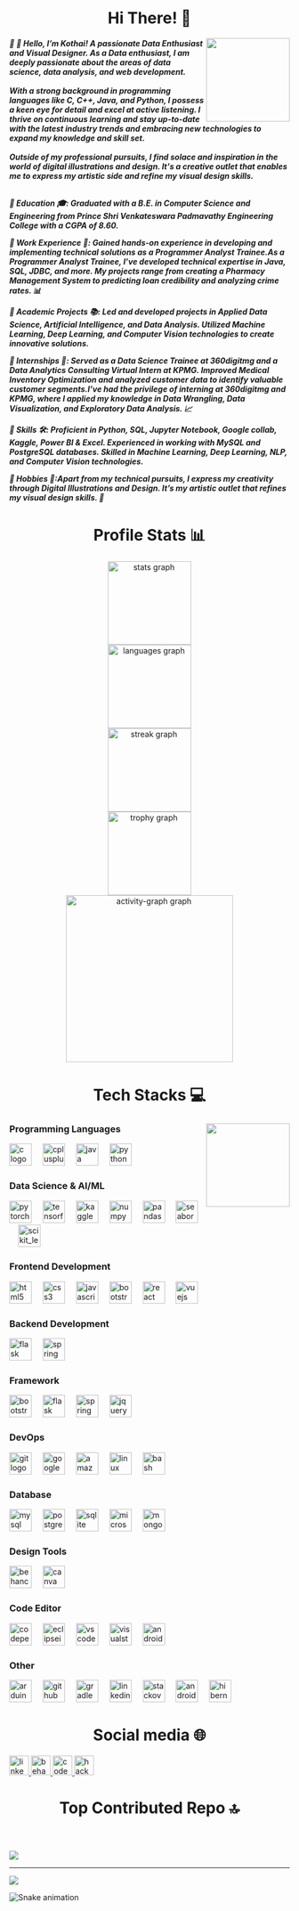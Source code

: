 <h1 align='center'>Hi There! 👋 </h1>

<div align="center">
  <img align="right" height="150" src="https://static.vecteezy.com/system/resources/previews/000/227/852/original/female-developer-vector.jpg"  />
</div>


<h5 align="left">
🔹 👋 Hello, I’m Kothai! A passionate Data Enthusiast and Visual Designer. As a Data enthusiast, I am deeply passionate about the areas of data science, data analysis, and web development.<br><br>With a strong background in programming languages like C, C++, Java, and Python, I possess a keen eye for detail and excel at active listening. I thrive on continuous learning and stay up-to-date with the latest industry trends and embracing new technologies to expand my knowledge and skill set.<br><br>Outside of my professional pursuits, I find solace and inspiration in the world of digital illustrations and design. It's a creative outlet that enables me to express my artistic side and refine my visual design skills.<br><br>

🔹 Education 🎓: Graduated with a B.E. in Computer Science and Engineering from Prince Shri Venkateswara Padmavathy Engineering College with a CGPA of 8.60.

🔹 Work Experience 💼: Gained hands-on experience in developing and implementing technical solutions as a Programmer Analyst Trainee.As a Programmer Analyst Trainee, I’ve developed technical expertise in Java, SQL, JDBC, and more. My projects range from creating a Pharmacy Management System to predicting loan credibility and analyzing crime rates. 📊

🔹 Academic Projects 📚: Led and developed projects in Applied Data Science, Artificial Intelligence, and Data Analysis. Utilized Machine Learning, Deep Learning, and Computer Vision technologies to create innovative solutions.

🔹 Internships 🎯: Served as a Data Science Trainee at 360digitmg and a Data Analytics Consulting Virtual Intern at KPMG. Improved Medical Inventory Optimization and analyzed customer data to identify valuable customer segments.I’ve had the privilege of interning at 360digitmg and KPMG, where I applied my knowledge in Data Wrangling, Data Visualization, and Exploratory Data Analysis. 📈

🔹 Skills 🛠️: Proficient in Python, SQL, Jupyter Notebook, Google collab, Kaggle, Power BI & Excel. Experienced in working with MySQL and PostgreSQL databases. Skilled in Machine Learning, Deep Learning, NLP, and Computer Vision technologies.

🔹 Hobbies 🚀:Apart from my technical pursuits, I express my creativity through Digital Illustrations and Design. It’s my artistic outlet that refines my visual design skills. 🎨

</h5>

###
<h1 align='center'>Profile Stats 📊</h1>
<div align="center">
  <img src="https://github-readme-stats.vercel.app/api?username=JebaMercy14&hide_title=false&hide_rank=false&show_icons=true&include_all_commits=true&count_private=true&disable_animations=false&theme=radical&locale=en&hide_border=false&order=1" height="150" alt="stats graph" /> <br>
  <img src="https://github-readme-stats.vercel.app/api/top-langs?username=JebaMercy14&locale=en&hide_title=false&layout=compact&card_width=320&langs_count=5&theme=radical&hide_border=false&order=2" height="150" alt="languages graph" /> <br>
  <img src="https://streak-stats.demolab.com?user=JebaMercy14&locale=en&mode=weekly&theme=radical&hide_border=false&border_radius=5&date_format=j%20M%5B%20Y%5D&order=3" height="150" alt="streak graph" /> <br>
  <img src="https://github-profile-trophy.vercel.app?username=JebaMercy14&theme=radical&column=3&row=1&margin-w=4&margin-h=2&no-bg=false&no-frame=false&order=4" height="150" alt="trophy graph" /> <br>
  <img src="https://github-readme-activity-graph.vercel.app/graph?username=JebaMercy14&radius=16&theme=redical&area=true&order=5" height="300" alt="activity-graph graph"  />
</div>

###
<h1 align='center'>Tech Stacks 💻 </h1>

###

<img align="right" height="150" src="https://i.imgflip.com/65efzo.gif"  />

###


<div align="left">
  
  ### Programming Languages

<div align="left">
<img src="https://skillicons.dev/icons?i=c" height="40" alt="c logo"  />
<img width="12" />
<img src="https://skillicons.dev/icons?i=cpp" height="40" alt="cplusplus logo"  />
<img width="12" />
<img src="https://skillicons.dev/icons?i=java" height="40" alt="java logo"  />
<img width="12" />
<img src="https://skillicons.dev/icons?i=py" height="40" alt="python logo"  />
<img width="12" />


### Data Science & AI/ML


<img src="https://skillicons.dev/icons?i=pytorch" height="40" alt="pytorch logo"  />
<img width="12" />
<img src="https://skillicons.dev/icons?i=tensorflow" height="40" alt="tensorflow logo"  />
<img width="12" />
<img src="https://cdn.jsdelivr.net/gh/devicons/devicon/icons/kaggle/kaggle-original.svg" height="40" alt="kaggle logo"  />
<img width="12" />
<img src="https://cdn.jsdelivr.net/gh/devicons/devicon/icons/numpy/numpy-original.svg" height="40" alt="numpy logo"  />
<img width="12" />
<img src="https://cdn.jsdelivr.net/gh/devicons/devicon/icons/pandas/pandas-original.svg" height="40" alt="pandas logo"  />
<img width="12" />
<img src="https://seaborn.pydata.org/_images/logo-mark-lightbg.svg" alt="seaborn" width="40" height="40"  />
<img width="12" />
<img src="https://upload.wikimedia.org/wikipedia/commons/0/05/Scikit_learn_logo_small.svg" alt="scikit_learn" width="40" height="40"  />
<img width="12" />

### Frontend Development


<img src="https://skillicons.dev/icons?i=html" height="40" alt="html5 logo"  />
<img width="12" />
<img src="https://skillicons.dev/icons?i=css" height="40" alt="css3 logo"  />
<img width="12" />
<img src="https://skillicons.dev/icons?i=js" height="40" alt="javascript logo"  />
<img width="12" />
<img src="https://skillicons.dev/icons?i=bootstrap" height="40" alt="bootstrap logo"  />
<img width="12" />
<img src="https://skillicons.dev/icons?i=react" height="40" alt="react logo"  />
<img width="12" />
<img src="https://skillicons.dev/icons?i=vue" height="40" alt="vuejs logo"  />
<img width="12" />


### Backend Development


<img src="https://skillicons.dev/icons?i=flask" height="40" alt="flask logo"  />
<img width="12" />
<img src="https://skillicons.dev/icons?i=spring" height="40" alt="spring logo"  />
<img width="12" />


### Framework


<img src="https://skillicons.dev/icons?i=bootstrap" height="40" alt="bootstrap logo"  />
<img width="12" />
<img src="https://skillicons.dev/icons?i=flask" height="40" alt="flask logo"  />
<img width="12" />
<img src="https://skillicons.dev/icons?i=spring" height="40" alt="spring logo"  />
<img width="12" />
<img src="https://skillicons.dev/icons?i=jquery" height="40" alt="jquery logo"  />
<img width="12" />


### DevOps


<img src="https://skillicons.dev/icons?i=git" height="40" alt="git logo"  />
<img width="12" />
<img src="https://skillicons.dev/icons?i=gcp" height="40" alt="googlecloud logo"  />
<img width="12" />
<img src="https://cdn.simpleicons.org/amazonaws/232F3E" height="40" alt="amazonwebservices logo"  />
<img width="12" />
<img src="https://skillicons.dev/icons?i=linux" height="40" alt="linux logo"  />
<img width="12" />
<img src="https://skillicons.dev/icons?i=bash" height="40" alt="bash logo"  />
<img width="12" />

### Database


<img src="https://skillicons.dev/icons?i=mysql" height="40" alt="mysql logo"  />
<img width="12" />
<img src="https://skillicons.dev/icons?i=postgres" height="40" alt="postgresql logo"  />
<img width="12" />
<img src="https://skillicons.dev/icons?i=sqlite" height="40" alt="sqlite logo"  />
<img width="12" />
<img src="https://cdn.jsdelivr.net/gh/devicons/devicon/icons/microsoftsqlserver/microsoftsqlserver-plain.svg" height="40" alt="microsoftsqlserver logo"  />
<img width="12" />
<img src="https://cdn.jsdelivr.net/gh/devicons/devicon/icons/mongodb/mongodb-original.svg" height="40" alt="mongodb logo"  />
<img width="12" />


### Design Tools


<img src="https://cdn.jsdelivr.net/gh/devicons/devicon/icons/behance/behance-original.svg" height="40" alt="behance logo"  />
<img width="12" />
<img src="https://cdn.jsdelivr.net/gh/devicons/devicon/icons/canva/canva-original.svg" height="40" alt="canva logo"  />
<img width="12" />

### Code Editor

<img src="https://skillicons.dev/icons?i=codepen" height="40" alt="codepen logo"  />
<img width="12" />
<img src="https://skillicons.dev/icons?i=eclipse" height="40" alt="eclipseide logo"  />
<img width="12" />
<img src="https://skillicons.dev/icons?i=vscode" height="40" alt="vscode logo"  />
<img width="12" />
<img src="https://skillicons.dev/icons?i=visualstudio" height="40" alt="visualstudio logo"  />
<img width="12" />
<img src="https://cdn.jsdelivr.net/gh/devicons/devicon/icons/androidstudio/androidstudio-original.svg" height="40" alt="androidstudio logo"  />
<img width="12" />

### Other

<img src="https://skillicons.dev/icons?i=arduino" height="40" alt="arduino logo"  />
<img width="12" />
<img src="https://skillicons.dev/icons?i=github" height="40" alt="github logo"  />
<img width="12" />
<img src="https://skillicons.dev/icons?i=gradle" height="40" alt="gradle logo"  />
<img width="12" />
<img src="https://skillicons.dev/icons?i=linkedin" height="40" alt="linkedin logo"  />
<img width="12" />
<img src="https://skillicons.dev/icons?i=stackoverflow" height="40" alt="stackoverflow logo"  />
<img width="12" />
<img src="https://cdn.jsdelivr.net/gh/devicons/devicon/icons/android/android-original.svg" height="40" alt="android logo"  />
<img width="12" />
<img src="https://cdn.simpleicons.org/hibernate/59666C" height="40" alt="hibernate logo"  />
<img width="12" />
</div>


###

###
<h1 align='center'>Social media 🌐 </h1>

<div align="left">
  <a href="https://www.linkedin.com/in/kothai-s-7083a0245/" target="_blank">
    <img src="https://img.shields.io/static/v1?message=LinkedIn&logo=linkedin&label=&color=0077B5&logoColor=white&labelColor=&style=for-the-badge" height="35" alt="linkedin logo"  />
  </a>
  <a href="https://www.behance.net/kothais" target="_blank">
    <img src="https://img.shields.io/static/v1?message=Behance&logo=behance&label=&color=1769ff&logoColor=white&labelColor=&style=for-the-badge" height="35" alt="behance logo"  />
  </a>
  <a href="https://codesandbox.io/u/Kothai%20S" target="_blank">
    <img src="https://img.shields.io/static/v1?message=Codesandbox&logo=codesandbox&label=&color=040404&logoColor=DBDBDB&labelColor=&style=for-the-badge" height="35" alt="codesandbox logo"  />
  </a>
  <a href="https://www.hackerrank.com/profile/Kothai_14" target="_blank">
    <img src="https://img.shields.io/static/v1?message=HackerRank&logo=hackerrank&label=&color=2EC866&logoColor=white&labelColor=&style=for-the-badge" height="35" alt="hackerrank logo"  />
  </a>
</div>


###

<h1 align='center'> Top Contributed Repo 🔝 </h1>

<br clear="both">

###


![](https://github-contributor-stats.vercel.app/api?username=JebaMercy14&limit=5&theme=redical&combine_all_yearly_contributions=true)

---
[![](https://visitcount.itsvg.in/api?id=JebaMercy14&icon=0&color=0)](https://visitcount.itsvg.in)

<!-- Proudly created with GPRM ( https://gprm.itsvg.in ) -->
<img src="https://raw.githubusercontent.com/JebaMercy14/JebaMercy14/output/snake.svg" alt="Snake animation" />

###

